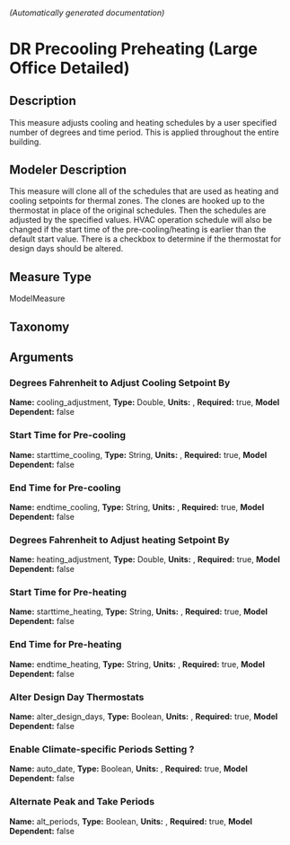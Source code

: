 

###### (Automatically generated documentation)

# DR Precooling Preheating (Large Office Detailed)

## Description
This measure adjusts cooling and heating schedules by a user specified number of degrees and time period. This is applied throughout the entire building.

## Modeler Description
This measure will clone all of the schedules that are used as heating and cooling setpoints for thermal zones. The clones are hooked up to the thermostat in place of the original schedules. Then the schedules are adjusted by the specified values. HVAC operation schedule will also be changed if the start time of the pre-cooling/heating is earlier than the default start value. There is a checkbox to determine if the thermostat for design days should be altered.

## Measure Type
ModelMeasure

## Taxonomy


## Arguments


### Degrees Fahrenheit to Adjust Cooling Setpoint By

**Name:** cooling_adjustment,
**Type:** Double,
**Units:** ,
**Required:** true,
**Model Dependent:** false

### Start Time for Pre-cooling

**Name:** starttime_cooling,
**Type:** String,
**Units:** ,
**Required:** true,
**Model Dependent:** false

### End Time for Pre-cooling

**Name:** endtime_cooling,
**Type:** String,
**Units:** ,
**Required:** true,
**Model Dependent:** false

### Degrees Fahrenheit to Adjust heating Setpoint By

**Name:** heating_adjustment,
**Type:** Double,
**Units:** ,
**Required:** true,
**Model Dependent:** false

### Start Time for Pre-heating

**Name:** starttime_heating,
**Type:** String,
**Units:** ,
**Required:** true,
**Model Dependent:** false

### End Time for Pre-heating

**Name:** endtime_heating,
**Type:** String,
**Units:** ,
**Required:** true,
**Model Dependent:** false

### Alter Design Day Thermostats

**Name:** alter_design_days,
**Type:** Boolean,
**Units:** ,
**Required:** true,
**Model Dependent:** false

### Enable Climate-specific Periods Setting ?

**Name:** auto_date,
**Type:** Boolean,
**Units:** ,
**Required:** true,
**Model Dependent:** false

### Alternate Peak and Take Periods

**Name:** alt_periods,
**Type:** Boolean,
**Units:** ,
**Required:** true,
**Model Dependent:** false




